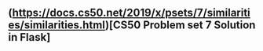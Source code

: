 ## (https://docs.cs50.net/2019/x/psets/7/similarities/similarities.html)[CS50 Problem set 7 Solution in Flask]